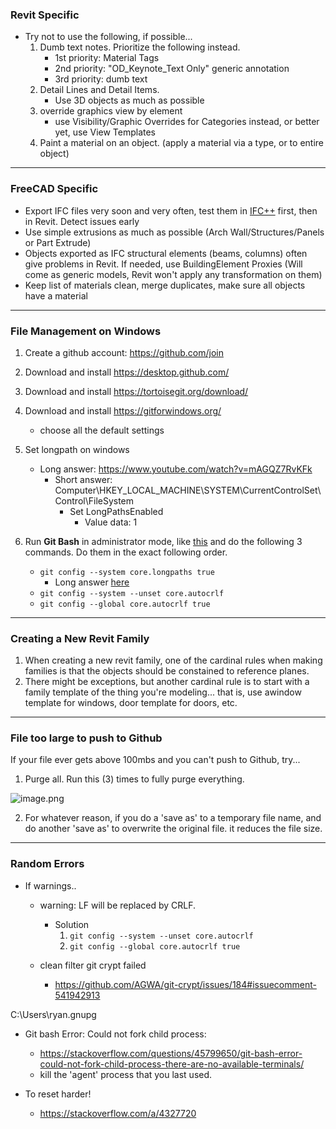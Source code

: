  ### Revit Specific
 
- Try not to use the following, if possible...
	1. Dumb text notes. Prioritize the following instead.
		- 1st priority: Material Tags
		- 2nd priority: "OD_Keynote_Text Only" generic annotation
		- 3rd priority: dumb text
	2. Detail Lines and Detail Items. 
		- Use 3D objects as much as possible
	3. override graphics view by element
		- use Visibility/Graphic Overrides for Categories instead, or better yet, use View Templates
	4. Paint a material on an object. (apply a material via a type, or to entire object)

---

### FreeCAD Specific

- Export IFC files very soon and very often, test them in [IFC++](https://ifcquery.com/) first, then in Revit. Detect issues early
- Use simple extrusions as much as possible (Arch Wall/Structures/Panels or Part Extrude)
- Objects exported as IFC structural elements (beams, columns) often give problems in Revit. If needed, use BuildingElement Proxies (Will come as generic models, Revit won't apply any transformation on them)
- Keep list of materials clean, merge duplicates, make sure all objects have a material

---

### File Management on Windows

1. Create a github account: https://github.com/join
2. Download and install https://desktop.github.com/
3. Download and install https://tortoisegit.org/download/
4. Download and install https://gitforwindows.org/
	- choose all the default settings
5. Set longpath on windows 
	- Long answer: https://www.youtube.com/watch?v=mAGQZ7RvKFk
		- Short answer: Computer\HKEY_LOCAL_MACHINE\SYSTEM\CurrentControlSet\Control\FileSystem
			- Set LongPathsEnabled
				- Value data: 1

6. Run **Git Bash** in administrator mode, like [this](https://www.dropbox.com/s/wk3l5weh1pt70oh/3TOLBa3Rs0.mp4?dl=0) and do the following 3 commands.  Do them in the exact following order.
	- `git config --system core.longpaths true`
		- Long answer [here](https://stackoverflow.com/questions/22575662/filename-too-long-in-git-for-windows/22575737#22575737)
	- `git config --system --unset core.autocrlf`
	- `git config --global core.autocrlf true`


---

### Creating a New Revit Family

1. When creating a new revit family, one of the cardinal rules when making families is that the objects should be constained to reference planes. 
2. There might be exceptions, but another cardinal rule is to start with a family template of the thing you're modeling... that is, use awindow template for windows, door template for doors, etc. 


---

### File too large to push to Github
If your file ever gets above 100mbs and you can't push to Github, try...
    

    
[](https://matrix.to/#/!uiaTztjLjbfSXeuBkn:matrix.org/$1560980161377209qhDgq:matrix.org?via=matrix.org)
    

 1. Purge all.  Run this (3) times to fully purge everything.

   ![image.png](https://matrix.org/_matrix/media/r0/thumbnail/matrix.org/XwGzEppwEgvdMOxuDrSTUxde?width=800&height=600)
 
2. For whatever reason, if you do a 'save as' to a temporary file name, and do another 'save as' to overwrite the original file. it reduces the file size.


---

### Random Errors

- If warnings..
  - warning: LF will be replaced by CRLF. 
	- Solution
		1. `git config --system --unset core.autocrlf`
		2. `git config --global core.autocrlf true`


  - clean filter git crypt failed
	  - https://github.com/AGWA/git-crypt/issues/184#issuecomment-541942913




C:\Users\ryan\.gnupg




- Git bash Error: Could not fork child process: 
	- https://stackoverflow.com/questions/45799650/git-bash-error-could-not-fork-child-process-there-are-no-available-terminals/
	- kill the 'agent' process that you last used.



- To reset harder!
	- https://stackoverflow.com/a/4327720
<!--stackedit_data:
eyJoaXN0b3J5IjpbLTQyMzQxNTc5MywzNjU1MDU2MTYsNjM5OT
A5MDA1LDEyNjIzMDQ4NjQsMTMwOTI5Nzk4NCwtNzUyNDA4Mzc1
LDE0OTU3NjcwMzEsLTY1MDY5NTMxNSwyMDg1MzY3NDg5LC0xND
Y1MzI2MzA3LC0yMDA1OTM5NTE5LDIxMjk4Njk3MjMsMTg1MDkx
OTU1NSwtMTYwNTg2NTc0MywxNjcyMjMzMjAxLDE2NzUzNTcwND
AsLTE4ODcxMjQ2ODYsMTA3NjEwOTkyNCw1NjQ3Nzg5NTNdfQ==

-->